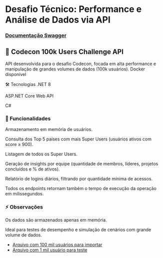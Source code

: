 # Desafio Técnico: Performance e Análise de Dados via API
### [Documentação Swagger](https://app.swaggerhub.com/apis-docs/lucasrocha-845/codecon-api_100_k_users/1.0)
## 🚀 Codecon 100k Users Challenge API
API desenvolvida para o desafio Codecon, focada em alta performance e manipulação de grandes volumes de dados (100k usuários).
Docker disponível

🛠 Tecnologias
.NET 8

ASP.NET Core Web API

C#


### 📌 Funcionalidades
Armazenamento em memória de usuários.

Consulta dos Top 5 países com mais Super Users (usuários ativos com score ≥ 900).

Listagem de todos os Super Users.

Geração de insights por equipe (quantidade de membros, líderes, projetos concluídos e % de ativos).

Relatório de logins diários, filtrando por quantidade mínima de acessos.

Todos os endpoints retornam também o tempo de execução da operação em milissegundos.


### ⚡ Observações
Os dados são armazenados apenas em memória.

Ideal para testes de desempenho e simulação de cenários com grande volume de dados.
- [Arquivo com 100 mil usuários para importar](https://drive.google.com/file/d/1zOweCB2jidgHwirp_8oBnFyDgJKkWdDA/view?usp=sharing)
- [Arquivo com 1 mil usuário para teste](https://drive.google.com/file/d/1BX03cWxkvB_MbZN8_vtTJBDGiCufyO92/view?usp=sharing)

